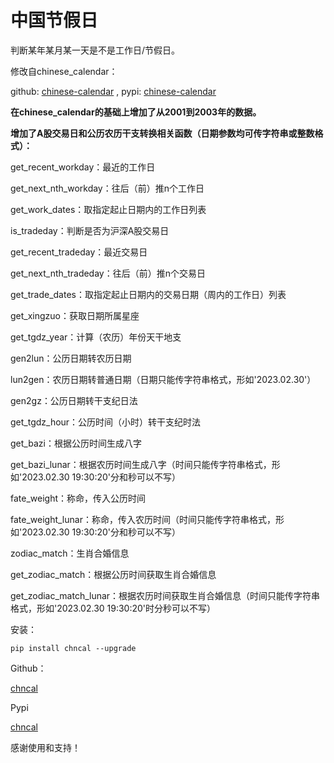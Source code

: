 # 中国节假日

判断某年某月某一天是不是工作日/节假日。

修改自chinese_calendar：

github: [chinese-calendar](https://github.com/LKI/chinese-calendar) , pypi: [chinese-calendar](https://pypi.org/project/chinesecalendar/)



**在chinese_calendar的基础上增加了从2001到2003年的数据。**

**增加了A股交易日和公历农历干支转换相关函数（日期参数均可传字符串或整数格式）：**

get_recent_workday：最近的工作日

get_next_nth_workday：往后（前）推n个工作日

get_work_dates：取指定起止日期内的工作日列表

is_tradeday：判断是否为沪深A股交易日

get_recent_tradeday：最近交易日

get_next_nth_tradeday：往后（前）推n个交易日

get_trade_dates：取指定起止日期内的交易日期（周内的工作日）列表

get_xingzuo：获取日期所属星座

get_tgdz_year：计算（农历）年份天干地支

gen2lun：公历日期转农历日期

lun2gen：农历日期转普通日期（日期只能传字符串格式，形如'2023.02.30'）

gen2gz：公历日期转干支纪日法

get_tgdz_hour：公历时间（小时）转干支纪时法

get_bazi：根据公历时间生成八字

get_bazi_lunar：根据农历时间生成八字（时间只能传字符串格式，形如'2023.02.30 19:30:20'分和秒可以不写）

fate_weight：称命，传入公历时间

fate_weight_lunar：称命，传入农历时间（时间只能传字符串格式，形如'2023.02.30 19:30:20'分和秒可以不写）

zodiac_match：生肖合婚信息

get_zodiac_match：根据公历时间获取生肖合婚信息

get_zodiac_match_lunar：根据农历时间获取生肖合婚信息（时间只能传字符串格式，形如'2023.02.30 19:30:20'时分秒可以不写）



安装：

```
pip install chncal --upgrade
```



Github：

[chncal](https://github.com/Genlovy-Hoo/chncal/)

Pypi

[chncal](https://pypi.org/project/chncal/)

感谢使用和支持！

